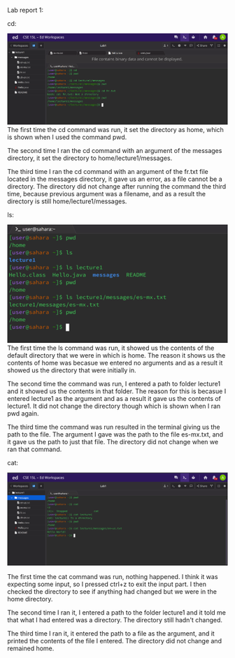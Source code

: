 Lab report 1:

cd:

![Image](report1cd.png)
The first time the cd command was run, it set the directory as home, which is shown when I used the command pwd.

The second time I ran the cd command with an argument of the messages directory, it set the directory to home/lecture1/messages.

The third time I ran the cd command with an argument of the fr.txt file located in the messages directory, it gave us an error, as a file cannot be a directory. The directory did not change after running the command the third time, because previous argument was a filename, and as a result the directory is still home/lecture1/messages.


ls:

![Image](15lLS.png)
The first time the ls command was run, it showed us the contents of the default directory that we were in which is home. The reason it shows us the contents of home was becasue we entered no arguments and as a result it showed us the directory that were initially in. 

The second time the command was run, I entered a path to folder lecture1 and it showed us the contents in that folder. The reason for this is becasue I entered lecture1 as the argument and as a result it gave us the contents of lecture1. It did not change the directory though which is shown when I ran pwd again.

The third time the command was run resulted in the terminal giving us the path to the file. The argument I gave was the path to the file es-mx.txt, and it gave us the path to just that file. The directory did not change when we ran that command.


cat:

![Image](15Lcat.png)

The first time the cat command was run, nothing happened. I think it was expecting some input, so I pressed ctrl+z to exit the input part. I then checked the directory to see if anything had changed but we were in the home directory.

The second time I ran it, I entered a path to the folder lecture1 and it told me that what I had entered was a directory. The directory still hadn't changed. 

The third time I ran it, it entered the path to a file as the argument, and it printed the contents of the file I entered. The directory did not change and remained home.
